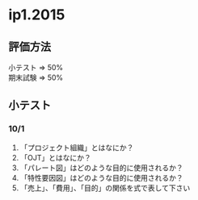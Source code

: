 # ip1.2015

## 評価方法

小テスト => 50%  
期末試験 => 50%  

## 小テスト

### 10/1

1. 「プロジェクト組織」とはなにか？
1. 「OJT」とはなにか？
1. 「パレート図」はどのような目的に使用されるか？
1. 「特性要因図」はどのような目的に使用されるか？
1. 「売上」、「費用」、「目的」の関係を式で表して下さい